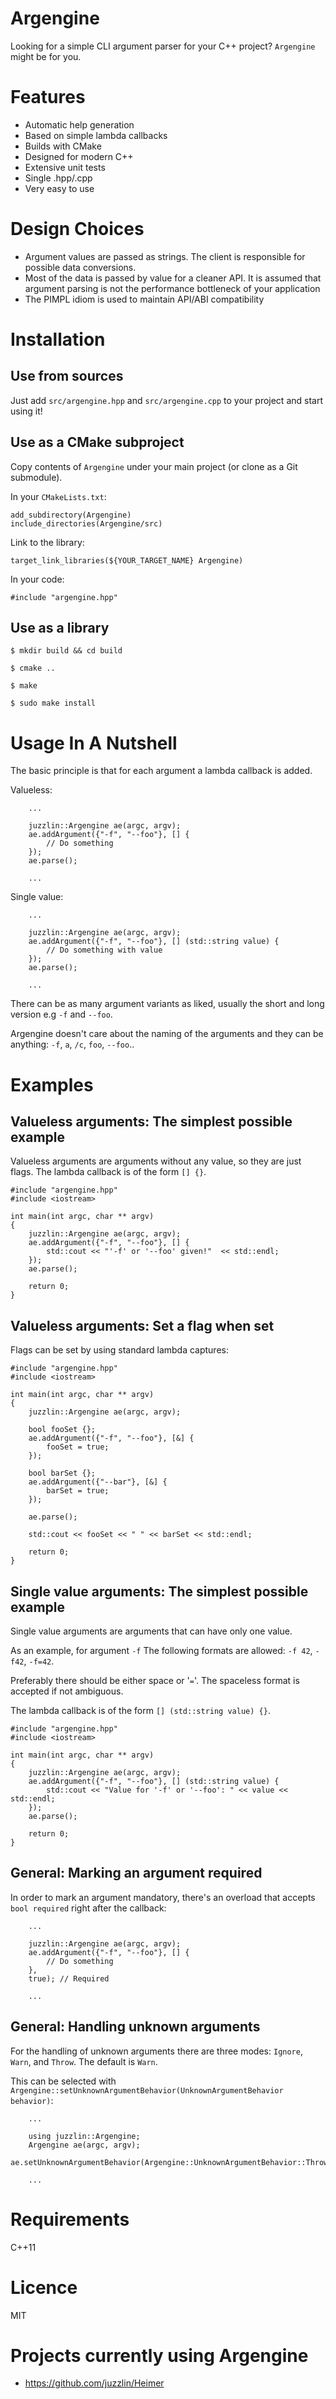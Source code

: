 Argengine
=========

Looking for a simple CLI argument parser for your C++ project? `Argengine` might be for you.

# Features

* Automatic help generation
* Based on simple lambda callbacks
* Builds with CMake
* Designed for modern C++
* Extensive unit tests
* Single .hpp/.cpp
* Very easy to use

# Design Choices

* Argument values are passed as strings. The client is responsible for possible data conversions.
* Most of the data is passed by value for a cleaner API. It is assumed that argument parsing is not the performance bottleneck of your application
* The PIMPL idiom is used to maintain API/ABI compatibility

# Installation

## Use from sources

Just add `src/argengine.hpp` and `src/argengine.cpp` to your project and start using it!

## Use as a CMake subproject

Copy contents of `Argengine` under your main project (or clone as a Git submodule).

In your `CMakeLists.txt`:

```
add_subdirectory(Argengine)
include_directories(Argengine/src)
```

Link to the library:

```
target_link_libraries(${YOUR_TARGET_NAME} Argengine)
```

In your code:

```
#include "argengine.hpp"
```

## Use as a library

`$ mkdir build && cd build`

`$ cmake ..`

`$ make`

`$ sudo make install`

# Usage In A Nutshell

The basic principle is that for each argument a lambda callback is added.

Valueless:

```
    ...

    juzzlin::Argengine ae(argc, argv);
    ae.addArgument({"-f", "--foo"}, [] {
        // Do something
    });
    ae.parse();

    ...
```

Single value:

```
    ...

    juzzlin::Argengine ae(argc, argv);
    ae.addArgument({"-f", "--foo"}, [] (std::string value) {
        // Do something with value
    });
    ae.parse();

    ...
```

There can be as many argument variants as liked, usually the short and long version e.g `-f` and `--foo`.

Argengine doesn't care about the naming of the arguments and they can be anything: `-f`, `a`, `/c`, `foo`, `--foo`..

# Examples

## Valueless arguments: The simplest possible example

Valueless arguments are arguments without any value, so they are just flags. The lambda callback is of the form `[] {}`.

```
#include "argengine.hpp"
#include <iostream>

int main(int argc, char ** argv)
{
    juzzlin::Argengine ae(argc, argv);
    ae.addArgument({"-f", "--foo"}, [] {
        std::cout << "'-f' or '--foo' given!"  << std::endl;
    });
    ae.parse();

    return 0;
}
```

## Valueless arguments: Set a flag when set

Flags can be set by using standard lambda captures:

```
#include "argengine.hpp"
#include <iostream>

int main(int argc, char ** argv)
{
    juzzlin::Argengine ae(argc, argv);

    bool fooSet {};
    ae.addArgument({"-f", "--foo"}, [&] {
        fooSet = true;
    });

    bool barSet {};
    ae.addArgument({"--bar"}, [&] {
        barSet = true;
    });

    ae.parse();

    std::cout << fooSet << " " << barSet << std::endl;

    return 0;
}
```

## Single value arguments: The simplest possible example

Single value arguments are arguments that can have only one value.

As an example, for argument `-f` The following formats are allowed: `-f 42`, `-f42`, `-f=42`.

Preferably there should be either space or '`=`'. The spaceless format is accepted if not ambiguous.

The lambda callback is of the form `[] (std::string value) {}`.

```
#include "argengine.hpp"
#include <iostream>

int main(int argc, char ** argv)
{
    juzzlin::Argengine ae(argc, argv);
    ae.addArgument({"-f", "--foo"}, [] (std::string value) {
        std::cout << "Value for '-f' or '--foo': " << value << std::endl;
    });
    ae.parse();

    return 0;
}
```

## General: Marking an argument **required**

In order to mark an argument mandatory, there's an overload that accepts `bool required` right after the callback:

```
    ...

    juzzlin::Argengine ae(argc, argv);
    ae.addArgument({"-f", "--foo"}, [] {
        // Do something
    },
    true); // Required

    ...
```

## General: Handling unknown arguments

For the handling of unknown arguments there are three modes: `Ignore`, `Warn`, and `Throw`. The default is `Warn`.

This can be selected with `Argengine::setUnknownArgumentBehavior(UnknownArgumentBehavior behavior)`:

```
    ...

    using juzzlin::Argengine;
    Argengine ae(argc, argv);
    ae.setUnknownArgumentBehavior(Argengine::UnknownArgumentBehavior::Throw);

    ...
```

# Requirements

C++11

# Licence

MIT

# Projects currently using Argengine

* https://github.com/juzzlin/Heimer

